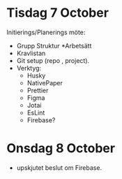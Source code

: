 # Tisdag 7 October

Initierings/Planerings möte:

- Grupp Struktur
  \*Arbetsätt
- Kravlistan
- Git setup (repo , project).
- Verktyg:
  - Husky
  - NativePaper
  - Prettier
  - Figma
  - Jotai
  - EsLint
  - Firebase?

# Onsdag 8 October

- upskjutet beslut om Firebase.

